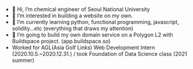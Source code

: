- 👋 Hi, I’m chemical engineer of Seoul National University 
- 👀 I’m interested in building a website on my own. 
- 🌱 I’m currently learning python, functional programming, javascript, solidity...etc (everything that draws my attention) 
- 💞️ I’m going to build my own domain service on a Polygon L2 with Buildspace project. (app.buildspace.so)
- Worked for AGL(Asia Golf Links) Web Development Intern (2020.10.5.~2020.12.31.) / took Foundation of Data Science class (2021 summer) 
<!---
miserablesophomore/miserablesophomore is a ✨ special ✨ repository because its `README.md` (this file) appears on your GitHub profile.
You can click the Preview link to take a look at your changes.
--->
